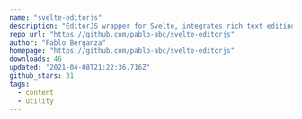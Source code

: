 ```yaml
---
name: "svelte-editorjs"
description: "EditorJS wrapper for Svelte, integrates rich text editing."
repo_url: "https://github.com/pablo-abc/svelte-editorjs"
author: "Pablo Berganza"
homepage: "https://github.com/pablo-abc/svelte-editorjs"
downloads: 46
updated: "2021-04-08T21:22:36.716Z"
github_stars: 31
tags: 
  - content
  - utility
---
```

